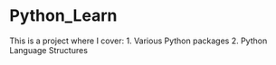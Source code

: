 # Python_Learn
This is a project where I cover: 1. Various Python packages 2. Python Language Structures
